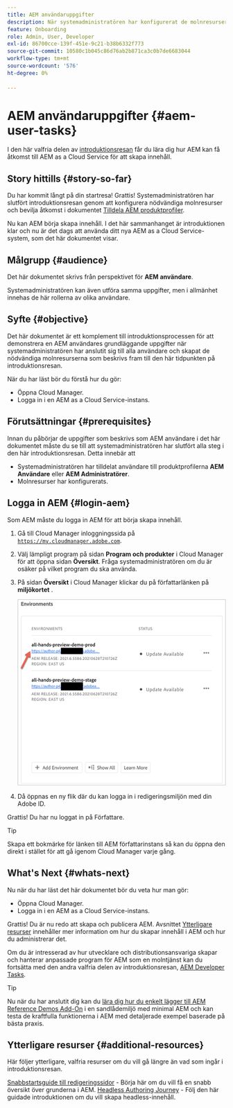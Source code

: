 ```yaml
---
title: AEM användaruppgifter
description: När systemadministratören har konfigurerat de molnresurser som behövs kan du lära dig hur AEM kan få åtkomst till AEM as a Cloud Service för att skapa innehåll.
feature: Onboarding
role: Admin, User, Developer
exl-id: 86700cce-139f-451e-9c21-b38b6332f773
source-git-commit: 10580c1b045c86d76ab2b871ca3c0b7de6683044
workflow-type: tm+mt
source-wordcount: '576'
ht-degree: 0%

---
```



# AEM användaruppgifter {#aem-user-tasks}

I den här valfria delen av [introduktionsresan](overview.md) får du lära dig hur AEM kan få åtkomst till AEM as a Cloud Service för att skapa innehåll.

## Story hittills {#story-so-far}

Du har kommit långt på din startresa! Grattis! Systemadministratören har slutfört introduktionsresan genom att konfigurera nödvändiga molnresurser och bevilja åtkomst i dokumentet [Tilldela AEM produktprofiler](assign-profiles-aem.md).

Nu kan AEM börja skapa innehåll. I det här sammanhanget är introduktionen klar och nu är det dags att använda ditt nya AEM as a Cloud Service-system, som det här dokumentet visar.

## Målgrupp {#audience}

Det här dokumentet skrivs från perspektivet för **AEM användare**.

Systemadministratören kan även utföra samma uppgifter, men i allmänhet innehas de här rollerna av olika användare.

## Syfte {#objective}

Det här dokumentet är ett komplement till introduktionsprocessen för att demonstrera en AEM användares grundläggande uppgifter när systemadministratören har anslutit sig till alla användare och skapat de nödvändiga molnresurserna som beskrivs fram till den här tidpunkten på introduktionsresan.

När du har läst bör du förstå hur du gör:

* Öppna Cloud Manager.
* Logga in i en AEM as a Cloud Service-instans.

## Förutsättningar {#prerequisites}

Innan du påbörjar de uppgifter som beskrivs som AEM användare i det här dokumentet måste du se till att systemadministratören har slutfört alla steg i den här introduktionsresan. Detta innebär att

* Systemadministratören har tilldelat användare till produktprofilerna **AEM Användare** eller **AEM Administratörer**.
* Molnresurser har konfigurerats.

## Logga in AEM {#login-aem}

Som AEM måste du logga in AEM för att börja skapa innehåll.

1. Gå till Cloud Manager inloggningssida på [`https://my.cloudmanager.adobe.com`](https://my.cloudmanager.adobe.com/).

1. Välj lämpligt program på sidan **Program och produkter** i Cloud Manager för att öppna sidan **Översikt**. Fråga systemadministratören om du är osäker på vilket program du ska använda.

1. På sidan **Översikt** i Cloud Manager klickar du på författarlänken på **miljökortet** .

   ![Miljökort](/help/journey-onboarding/assets/author-environ.png)

1. Då öppnas en ny flik där du kan logga in i redigeringsmiljön med din Adobe ID.

Grattis! Du har nu loggat in på Författare.

>[!TIP]
>
>Skapa ett bokmärke för länken till AEM författarinstans så kan du öppna den direkt i stället för att gå igenom Cloud Manager varje gång.

## What&#39;s Next {#whats-next}

Nu när du har läst det här dokumentet bör du veta hur man gör:

* Öppna Cloud Manager.
* Logga in i en AEM as a Cloud Service-instans.

Grattis! Du är nu redo att skapa och publicera AEM. Avsnittet [Ytterligare resurser](#additional-resources) innehåller mer information om hur du skapar innehåll i AEM och hur du administrerar det.

Om du är intresserad av hur utvecklare och distributionsansvariga skapar och hanterar anpassade program för AEM som en molntjänst kan du fortsätta med den andra valfria delen av introduktionsresan, [AEM Developer Tasks](developers.md).

>[!TIP]
>
>Nu när du har anslutit dig kan du [lära dig hur du enkelt lägger till AEM Reference Demos Add-On](/help/journey-sites/demos-add-on/overview.md) i en sandlådemiljö med minimal AEM och kan testa de kraftfulla funktionerna i AEM med detaljerade exempel baserade på bästa praxis.

## Ytterligare resurser {#additional-resources}

Här följer ytterligare, valfria resurser om du vill gå längre än vad som ingår i introduktionsresan.

[Snabbstartsguide till redigeringssidor](/help/sites-cloud/authoring/quick-start.md) - Börja här om du vill få en snabb översikt över grunderna i AEM.
[Headless Authoring Journey](/help/journey-headless/author/overview.md) - Följ den här guidade introduktionen om du vill skapa headless-innehåll.
